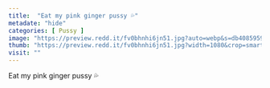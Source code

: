 ```yaml
---
title:  "Eat my pink ginger pussy 💦"
metadate: "hide"
categories: [ Pussy ]
image: "https://preview.redd.it/fv0bhnhi6jn51.jpg?auto=webp&s=db40859590ca57dd6b347a27c627e70d4ada121d"
thumb: "https://preview.redd.it/fv0bhnhi6jn51.jpg?width=1080&crop=smart&auto=webp&s=3cc44f09d4c1ce2b5aeec14d824ebcb0cf0341d3"
visit: ""
---
```

Eat my pink ginger pussy 💦
